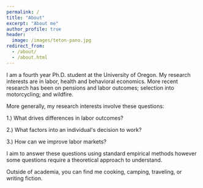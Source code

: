 ```yaml
---
permalink: /
title: "About"
excerpt: "About me"
author_profile: true
header:
  image: /images/teton-pano.jpg
redirect_from: 
  - /about/
  - /about.html
---
```


I am a fourth year Ph.D. student at the University of Oregon. My research interests are in labor, health and behavioral economics. More recent research has been on pensions and labor outcomes; selection into motorcycling; and wildfire. 

More generally, my research interests involve these questions:

1.) What drives differences in labor outcomes?

2.) What factors into an individual's decision to work?

3.) How can we improve labor markets?

I aim to answer these questions using standard empirical methods however some questions require a theoretical approach to understand.

Outside of academia, you can find me cooking, camping, traveling, or writing fiction.


